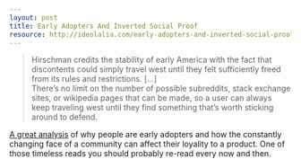 ```yaml
---
layout: post
title: Early Adopters And Inverted Social Proof
resource: http://ideolalia.com/early-adopters-and-inverted-social-proof/index.html
---
```

> Hirschman credits the stability of early America with the fact that
> discontents could simply travel west until they felt sufficiently freed from
> its rules and restrictions. [...] <br>
> There’s no limit on the number of possible subreddits, stack exchange sites,
> or wikipedia pages that can be made, so a user can always keep traveling west
> until they find something that’s worth sticking around to defend.

[A great analysis]({{page.resource}}) of why people are early adopters and how the constantly changing face
of a community can affect their loyality to a product. One of those timeless
reads you should probably re-read every now and then.
